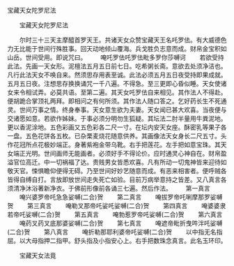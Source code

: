   宝藏天女陀罗尼法
　　




　　宝藏天女陀罗尼法

　　尔时三十三天主摩醯首罗天王。共诸天女众赞宝藏天王名吒罗佉。有大威德色力无比能于世间行殊胜事。回天动地倾山覆海。兵戈胜负志意而成。财帛金宝积如山岳。世间受用。即说咒曰。
　　唵吒罗佉吒罗佉毗多罗你莎嚩诃
　　若欲受持此法。先画一天女形。泥檀法五月五日前七日。吃希粥长斋。意欲去处须净洁也。凡行此法天女不唤自来。然须思存用表至诚。此法必须五月五日夜受持即果成就。五月五日夜。注想思存换换诵咒一千八遍。不得急。至三更即心昏似睡。天女使诸女来令相试弄。必莫共语。至第二遍。其天女吒罗佉自来相见。其作法人不得赴。便胡跪合掌顶礼两拜。即相问之有何所须。其作法人随口答之。乞好药长生不死通灵。世间万事之情。终身奉事。天女意生欲为夫妻。天女闻已甚大欢喜。当夜便与交诸愿如意。若欲作姊妹。于事必须分明勿生狐疑。其坛法二肘半量用牛粪泥地。更以香泥涂地。五色彩画又五色彩各二尺一寸。在坛内安天女座。酥密乳等果子各一盘。五色花饼各五枚。已杂栗麦烧花随意供养。其画像法天女身长二尺五寸。头作花冠所点花极妙端正。身著紫袍金带乌靴。右手把莲花。左手把如意宝珠。其天女端正光明。世间画师无能画者。必须好手不得论价。应时通灵心神自在。财帛盈溢官位高迁。中一切祸福了达。贵贱男女皆悉欢喜。凡有所动一切鬼神皆来迎待如敬天官。悚惧瞻仰便得无碍。乃至世间好妙艺随意而成。有恶来相害者。便呼贼各皆得自缚自打。言放即放世间走失死亡如验。目前万病举意持之皆差。又八真言各须清净沐浴著新净衣。于佛前形像前各诵三七遍。然后作法。
　　第一真言
　　唵兴婆罗帝吒急急娑嚩(二合)贺
　　第二真言
　　唵拔罗帝吒唎摩那罗娑嚩贺
　　第三真言
　　唵勒叉那帝吒娑吒娑嚩(二合)贺
　　第四真言
　　唵婆婆隶若帝吒娑嚩(二合)贺
　　第五真言
　　唵勃惹罗帝吒娑嚩(二合)贺
　　第六真言
　　唵药叉药叉底那婆娑嚩(二合)贺
　　第七真言
　　唵遮帝毗折曳吽泮吒娑嚩(二合)贺
　　第八真言
　　唵折勒那耶利婆帝吒娑嚩(二合)贺
　　以中指无名指屈。以大母指押二指甲。舒头指及小指安心上。右手把数珠念真言。此名玉环印。

　　宝藏天女法竟


